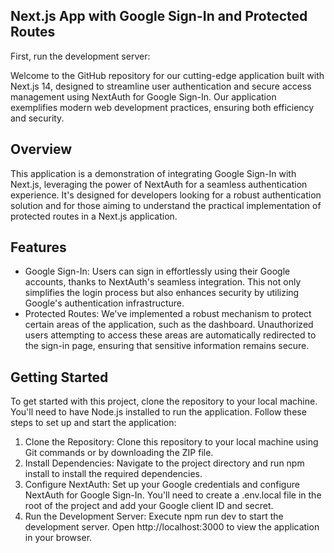 ## Next.js App with Google Sign-In and Protected Routes

First, run the development server:

Welcome to the GitHub repository for our cutting-edge application built with Next.js 14, designed to streamline user authentication and secure access management using NextAuth for Google Sign-In. Our application exemplifies modern web development practices, ensuring both efficiency and security.

## Overview

This application is a demonstration of integrating Google Sign-In with Next.js, leveraging the power of NextAuth for a seamless authentication experience. It's designed for developers looking for a robust authentication solution and for those aiming to understand the practical implementation of protected routes in a Next.js application.

## Features

- Google Sign-In: Users can sign in effortlessly using their Google accounts, thanks to NextAuth's seamless integration. This not only simplifies the login process but also enhances security by utilizing Google's authentication infrastructure.
- Protected Routes: We've implemented a robust mechanism to protect certain areas of the application, such as the dashboard. Unauthorized users attempting to access these areas are automatically redirected to the sign-in page, ensuring that sensitive information remains secure.


## Getting Started

To get started with this project, clone the repository to your local machine. You'll need to have Node.js installed to run the application. Follow these steps to set up and start the application:

1. Clone the Repository: Clone this repository to your local machine using Git commands or by downloading the ZIP file.
2. Install Dependencies: Navigate to the project directory and run npm install to install the required dependencies.
3. Configure NextAuth: Set up your Google credentials and configure NextAuth for Google Sign-In. You'll need to create a .env.local file in the root of the project and add your Google client ID and secret.
4. Run the Development Server: Execute npm run dev to start the development server. Open http://localhost:3000 to view the application in your browser.
